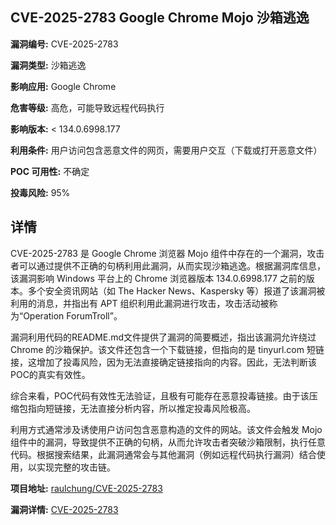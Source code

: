 ## CVE-2025-2783 Google Chrome Mojo 沙箱逃逸

**漏洞编号:** CVE-2025-2783

**漏洞类型:** 沙箱逃逸

**影响应用:** Google Chrome

**危害等级:** 高危，可能导致远程代码执行

**影响版本:** < 134.0.6998.177

**利用条件:** 用户访问包含恶意文件的网页，需要用户交互（下载或打开恶意文件）

**POC 可用性:** 不确定

**投毒风险:** 95%

## 详情

CVE-2025-2783 是 Google Chrome 浏览器 Mojo 组件中存在的一个漏洞，攻击者可以通过提供不正确的句柄利用此漏洞，从而实现沙箱逃逸。根据漏洞库信息，该漏洞影响 Windows 平台上的 Chrome 浏览器版本 134.0.6998.177 之前的版本。多个安全资讯网站（如 The Hacker News、Kaspersky 等）报道了该漏洞被利用的消息，并指出有 APT 组织利用此漏洞进行攻击，攻击活动被称为“Operation ForumTroll”。

漏洞利用代码的README.md文件提供了漏洞的简要概述，指出该漏洞允许绕过 Chrome 的沙箱保护。该文件还包含一个下载链接，但指向的是 tinyurl.com 短链接，这增加了投毒风险，因为无法直接确定链接指向的内容。因此，无法判断该POC的真实有效性。

综合来看，POC代码有效性无法验证，且极有可能存在恶意投毒链接。由于该压缩包指向短链接，无法直接分析内容，所以推定投毒风险极高。 

利用方式通常涉及诱使用户访问包含恶意构造的文件的网站。该文件会触发 Mojo 组件中的漏洞，导致提供不正确的句柄，从而允许攻击者突破沙箱限制，执行任意代码。根据搜索结果，此漏洞通常会与其他漏洞（例如远程代码执行漏洞）结合使用，以实现完整的攻击链。

**项目地址:** [raulchung/CVE-2025-2783](https://github.com/raulchung/CVE-2025-2783)

**漏洞详情:** [CVE-2025-2783](https://nvd.nist.gov/vuln/detail/CVE-2025-2783)